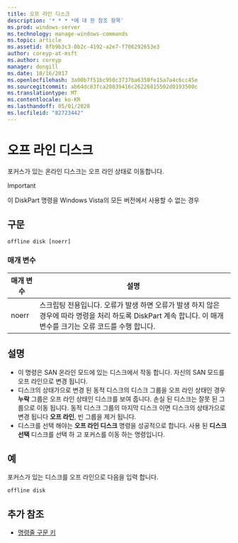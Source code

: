 ```yaml
---
title: 오프 라인 디스크
description: '* * * *에 대 한 참조 항목'
ms.prod: windows-server
ms.technology: manage-windows-commands
ms.topic: article
ms.assetid: 8fb9b3c3-0b2c-4192-a2e7-f706292653e3
author: coreyp-at-msft
ms.author: coreyp
manager: dongill
ms.date: 10/16/2017
ms.openlocfilehash: 3a00b7f51bc950c3737ba6350fe15a7a4c6cc45e
ms.sourcegitcommit: ab64dc83fca28039416c26226815502d0193500c
ms.translationtype: MT
ms.contentlocale: ko-KR
ms.lasthandoff: 05/01/2020
ms.locfileid: "82723442"
---
```

# <a name="offline-disk"></a>오프 라인 디스크



포커스가 있는 온라인 디스크는 오프 라인 상태로 이동합니다.

> [!IMPORTANT]
> 이 DiskPart 명령을 Windows Vista의 모든 버전에서 사용할 수 없는 경우

## <a name="syntax"></a>구문

```
offline disk [noerr]
```

### <a name="parameters"></a>매개 변수

|매개 변수|설명|
|---------|-----------|
|noerr|스크립팅 전용입니다. 오류가 발생 하면 오류가 발생 하지 않은 경우에 따라 명령을 처리 하도록 DiskPart 계속 합니다. 이 매개 변수를 크기는 오류 코드를 수행 합니다.|

## <a name="remarks"></a>설명

-   이 명령은 SAN 온라인 모드에 있는 디스크에서 작동 합니다. 자신의 SAN 모드를 오프 라인으로 변경 됩니다.
-   디스크의 상태가으로 변경 된 동적 디스크의 디스크 그룹을 오프 라인 상태인 경우 **누락** 그룹은 오프 라인 상태인 디스크를 보여 줍니다. 손실 된 디스크는 잘못 된 그룹으로 이동 됩니다. 동적 디스크 그룹의 마지막 디스크 이면 디스크의 상태가으로 변경 됩니다 **오프 라인**, 빈 그룹을 제거 됩니다.
-   디스크를 선택 해야는 **오프 라인 디스크** 명령을 성공적으로 합니다. 사용 된 **디스크 선택** 디스크를 선택 하 고 포커스를 이동 하는 명령입니다.

## <a name="examples"></a>예

포커스가 있는 디스크를 오프 라인으로 다음을 입력 합니다.
```
offline disk
```

## <a name="additional-references"></a>추가 참조

- [명령줄 구문 키](command-line-syntax-key.md)

